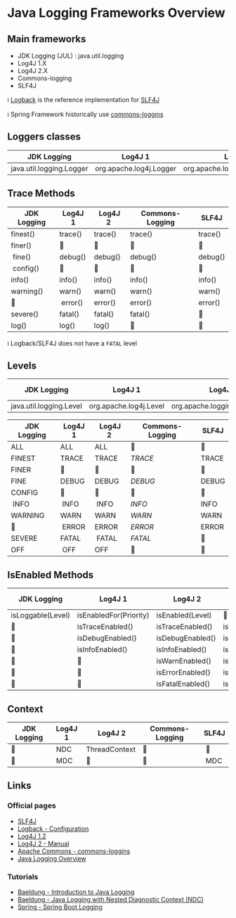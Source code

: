 # Java Logging Frameworks Overview

## Main frameworks

* JDK Logging (JUL) : java.util.logging
* Log4J 1.X
* Log4J 2.X
* Commons-logging
* SLF4J

:information_source: [Logback](https://logback.qos.ch/) is the reference implementation for [SLF4J](https://www.slf4j.org/)

:information_source: Spring Framework historically use [commons-loggins](https://commons.apache.org/logging)

## Loggers classes

| JDK Logging | Log4J 1 | Log4J 2 | Commons-Logging | SLF4J |
|-------------|---------|---------|-----------------|-------|
| java.util.logging.Logger | org.apache.log4j.Logger | org.apache.logging.log4j.Logger | org.apache.commons.logging.Log | org.slf4j.Logger |

## Trace Methods

| JDK Logging | Log4J 1 | Log4J 2 | Commons-Logging | SLF4J |
|-------------|---------|---------|-----------------|-------|
| finest() | trace() | trace() | trace() | trace() |
| finer() | :no_entry_sign: | :no_entry_sign: | :no_entry_sign: | :no_entry_sign: |
| fine() | debug() | debug() | debug() | debug() |
| config() | :no_entry_sign: | :no_entry_sign: | :no_entry_sign: | :no_entry_sign: |
| info() | info() | info() | info() | info() |
| warning() | warn() | warn() | warn() | warn() |
| :no_entry_sign: | error() | error() |  error() | error() |
| severe() | fatal() | fatal() | fatal() | :no_entry_sign: |
| log() | log() | log() | :no_entry_sign: | :no_entry_sign: |

:information_source: Logback/SLF4J does not have a `FATAL` level

## Levels

| JDK Logging | Log4J 1 | Log4J 2 | Commons-Logging | SLF4J |
|-------------|---------|---------|-----------------|-------|
| java.util.logging.Level | org.apache.log4j.Level | org.apache.logging.log4j.Level | :no_entry_sign: | org.slf4j.event.Level |

| JDK Logging | Log4J 1 | Log4J 2 | Commons-Logging | SLF4J |
|-------------|---------|---------|-----------------|-------|
| ALL | ALL | ALL | :no_entry_sign: | :no_entry_sign: |
| FINEST | TRACE | TRACE | _TRACE_ | TRACE |
| FINER | :no_entry_sign: | :no_entry_sign: | :no_entry_sign: | :no_entry_sign: |
| FINE | DEBUG | DEBUG | _DEBUG_ | DEBUG |
| CONFIG | :no_entry_sign: | :no_entry_sign: | :no_entry_sign: | :no_entry_sign: |
| INFO | INFO | INFO | _INFO_ | INFO |
| WARNING | WARN | WARN | _WARN_ | WARN |
| :no_entry_sign: | ERROR | ERROR | _ERROR_ | ERROR |
| SEVERE | FATAL | FATAL | _FATAL_| :no_entry_sign: |
| OFF | OFF | OFF | :no_entry_sign: | :no_entry_sign: |

## IsEnabled Methods

| JDK Logging | Log4J 1 | Log4J 2 | Commons-Logging | SLF4J |
|-------------|---------|---------|-----------------|-------|
| isLoggable(Level) | isEnabledFor(Priority) | isEnabled(Level) | :no_entry_sign: | :no_entry_sign: |
| :no_entry_sign: | isTraceEnabled() | isTraceEnabled() | isTraceEnabled() | isTraceEnabled() |
| :no_entry_sign: | isDebugEnabled() | isDebugEnabled() | isDebugEnabled() | isDebugEnabled() |
| :no_entry_sign: | isInfoEnabled() | isInfoEnabled() | isInfoEnabled() | isInfoEnabled() |
| :no_entry_sign: | :no_entry_sign: | isWarnEnabled() | isWarnEnabled() | isWarnEnabled() |
| :no_entry_sign: | :no_entry_sign: | isErrorEnabled() | isErrorEnabled() | isErrorEnabled() |
| :no_entry_sign: | :no_entry_sign: | isFatalEnabled() | isFatalEnabled() | :no_entry_sign: |

## Context

| JDK Logging | Log4J 1 | Log4J 2 | Commons-Logging | SLF4J |
|-------------|---------|---------|-----------------|-------|
| :no_entry_sign: | NDC | ThreadContext | :no_entry_sign: | :no_entry_sign: |
| :no_entry_sign: | MDC | :no_entry_sign: | :no_entry_sign: | MDC |

## Links

### Official pages

* [SLF4J](https://www.slf4j.org/)
* [Logback - Configuration](https://logback.qos.ch/manual/configuration.html)
* [Log4J 1.2](https://logging.apache.org/log4j/1.2/)
* [Log4J 2 - Manual](https://logging.apache.org/log4j/2.x/manual/)
* [Apache Commons - commons-loggins](https://commons.apache.org/proper/commons-logging/)
* [Java Logging Overview](https://docs.oracle.com/javase/8/docs/technotes/guides/logging/overview.html)

### Tutorials

* [Baeldung - Introduction to Java Logging](http://www.baeldung.com/java-logging-intro)
* [Baeldung - Java Logging with Nested Diagnostic Context (NDC)](http://www.baeldung.com/java-logging-ndc-log4j)
* [Spring - Spring Boot Logging](https://docs.spring.io/spring-boot/docs/current/reference/html/boot-features-logging.html)
